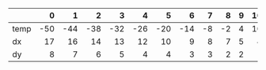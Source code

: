 |      |   0 |   1 |   2 |   3 |   4 |   5 |   6 |   7 |   8 |   9 |  10 |  11 |  12 |  13 |  14 |  15 |  16 |  17 |  18 |  19 |  20 |
|:-----|----:|----:|----:|----:|----:|----:|----:|----:|----:|----:|----:|----:|----:|----:|----:|----:|----:|----:|----:|----:|----:|
| temp | -50 | -44 | -38 | -32 | -26 | -20 | -14 |  -8 |  -2 |   4 |  10 |  16 |  22 |  28 |  34 |  40 |  46 |  52 |  58 |  64 |  70 |
| dx   |  17 |  16 |  14 |  13 |  12 |  10 |   9 |   8 |   7 |   5 |   4 |   3 |   1 |   0 |   0 |  -1 |  -2 |  -4 |  -6 |  -8 |  -9 |
| dy   |   8 |   7 |   6 |   5 |   4 |   4 |   3 |   3 |   2 |   2 |   1 |   0 |   0 |   0 |   0 |   0 |   0 |  -1 |  -1 |  -2 |  -2 |
